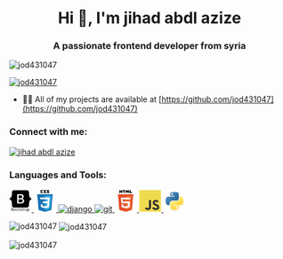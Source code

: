  <h1 align="center">Hi 👋, I'm jihad abdl azize</h1>
<h3 align="center">A passionate frontend developer from syria</h3>

<p align="left"> <img src="https://komarev.com/ghpvc/?username=jod431047&label=Profile%20views&color=0e75b6&style=flat" alt="jod431047" /> </p>

<p align="left"> <a href="https://github.com/ryo-ma/github-profile-trophy"><img src="https://github-profile-trophy.vercel.app/?username=jod431047" alt="jod431047" /></a> </p>



- 👨‍💻 All of my projects are available at [https://github.com/jod431047](https://github.com/jod431047)


<h3 align="left">Connect with me:</h3>
<p align="left">
<a href="https://www.linkedin.com/in/jihad-abdl-azize-360b92261/" target="blank"><img align="center" src="https://raw.githubusercontent.com/rahuldkjain/github-profile-readme-generator/master/src/images/icons/Social/linked-in-alt.svg" alt="jihad abdl azize" height="30" width="40" /></a>
</p>

<h3 align="left">Languages and Tools:</h3>
<p align="left"> <a href="https://getbootstrap.com" target="_blank" rel="noreferrer"> <img src="https://raw.githubusercontent.com/devicons/devicon/master/icons/bootstrap/bootstrap-plain-wordmark.svg" alt="bootstrap" width="40" height="40"/> </a> <a href="https://www.w3schools.com/css/" target="_blank" rel="noreferrer"> <img src="https://raw.githubusercontent.com/devicons/devicon/master/icons/css3/css3-original-wordmark.svg" alt="css3" width="40" height="40"/> </a> <a href="https://www.djangoproject.com/" target="_blank" rel="noreferrer"> <img src="https://cdn.worldvectorlogo.com/logos/django.svg" alt="django" width="40" height="40"/> </a> <a href="https://git-scm.com/" target="_blank" rel="noreferrer"> <img src="https://www.vectorlogo.zone/logos/git-scm/git-scm-icon.svg" alt="git" width="40" height="40"/> </a> <a href="https://www.w3.org/html/" target="_blank" rel="noreferrer"> <img src="https://raw.githubusercontent.com/devicons/devicon/master/icons/html5/html5-original-wordmark.svg" alt="html5" width="40" height="40"/> </a> <a href="https://developer.mozilla.org/en-US/docs/Web/JavaScript" target="_blank" rel="noreferrer"> <img src="https://raw.githubusercontent.com/devicons/devicon/master/icons/javascript/javascript-original.svg" alt="javascript" width="40" height="40"/> </a> <a href="https://www.python.org" target="_blank" rel="noreferrer"> <img src="https://raw.githubusercontent.com/devicons/devicon/master/icons/python/python-original.svg" alt="python" width="40" height="40"/> </a> </p>

<p><img align="left" src="https://github-readme-stats.vercel.app/api/top-langs?username=jod431047&show_icons=true&locale=en&layout=compact" alt="jod431047" /></p>

<p>&nbsp;<img align="center" src="https://github-readme-stats.vercel.app/api?username=jod431047&show_icons=true&locale=en" alt="jod431047" /></p>

<p><img align="center" src="https://github-readme-streak-stats.herokuapp.com/?user=jod431047&" alt="jod431047" /></p>



